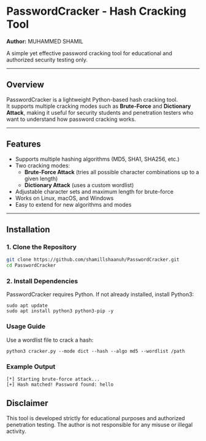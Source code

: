#  PasswordCracker - Hash Cracking Tool
**Author:** MUHAMMED SHAMIL

A simple yet effective password cracking tool for educational and authorized security testing only.

---

##  Overview
PasswordCracker is a lightweight Python-based hash cracking tool.  
It supports multiple cracking modes such as **Brute-Force** and **Dictionary Attack**, making it useful for security students and penetration testers who want to understand how password cracking works.

---

##  Features
- Supports multiple hashing algorithms (MD5, SHA1, SHA256, etc.)
- Two cracking modes:
  - **Brute-Force Attack** (tries all possible character combinations up to a given length)
  - **Dictionary Attack** (uses a custom wordlist)
- Adjustable character sets and maximum length for brute-force
- Works on Linux, macOS, and Windows
- Easy to extend for new algorithms and modes

---

##  Installation

### 1. Clone the Repository
```bash
git clone https://github.com/shamillshaanuh/PasswordCracker.git
cd PasswordCracker
```
### 2. Install Dependencies

PasswordCracker requires Python. 
If not already installed, install Python3:
```
sudo apt update
sudo apt install python3 python3-pip -y
```
### Usage Guide

Use a wordlist file to crack a hash:
```
python3 cracker.py --mode dict --hash --algo md5 --wordlist /path
```
### Example Output
```
[*] Starting brute-force attack...
[+] Hash matched! Password found: hello
```
## Disclaimer

This tool is developed strictly for educational purposes and authorized penetration testing.
The author is not responsible for any misuse or illegal activity.

